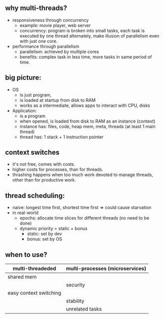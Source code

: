 ## why multi-threads?

* responsiveness through concurrency
  * example: movie player, web server
  * concurrency: program is broken into small tasks, each task is executed by one thread alternately, make illusion of parallelism even with just one core.
* performance through parallelism
    * parallelism: achieved by multiple cores
    * benefits: complex task in less time, more tasks in same period of time.

## big picture:
- OS
  - is just program, 
  - is loaded at startup from disk to RAM
  - works as a intermediate, allows apps to interact with CPU, disks
- Application:
  - is a program
  - when opened, is loaded from disk to RAM as an instance (context)
  - instance has: files, code, heap mem, meta, threads (at least 1 main thread)
  - thread has: 1 stack + 1 instruction pointer

## context switches
- it's not free, comes with costs.
- higher costs for processes, than for threads.
- thrashing happens when too much work devoted to manage threads, other than for productive work.

## thread scheduling:
* naive: longest time first, shortest time first => could cause starvation 
* in real-world
  * epochs: allocate time slices for different threads (no need to be done)
  * dynamic priority = static + bonus 
    * static: set by dev
    * bonus: set by OS

## when to use? 

| multi-threadeded       | multi-processes (microservices) |
|------------------------|---------------------------------|
| shared mem             |                                 |
|                        | security                        |
| easy context switching |                                 |
| | stability                       | 
|                        | unrelated tasks                 |
